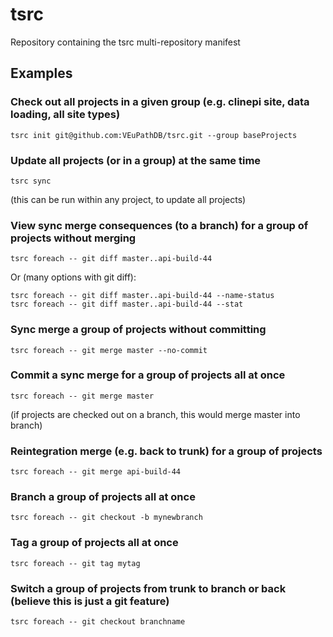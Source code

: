 # tsrc
Repository containing the tsrc multi-repository manifest

## Examples

### Check out all projects in a given group (e.g. clinepi site, data loading, all site types)
```
tsrc init git@github.com:VEuPathDB/tsrc.git --group baseProjects
```
### Update all projects (or in a group) at the same time
```
tsrc sync
```
(this can be run within any project, to update all projects)

### View sync merge consequences (to a branch) for a group of projects without merging
```
tsrc foreach -- git diff master..api-build-44 
```
Or (many options with git diff):
```
tsrc foreach -- git diff master..api-build-44 --name-status
tsrc foreach -- git diff master..api-build-44 --stat
```
### Sync merge a group of projects without committing
```
tsrc foreach -- git merge master --no-commit
```
### Commit a sync merge for a group of projects all at once
```
tsrc foreach -- git merge master
```
(if projects are checked out on a branch, this would merge master into branch)

### Reintegration merge (e.g. back to trunk) for a group of projects
```
tsrc foreach -- git merge api-build-44
```
### Branch a group of projects all at once
```
tsrc foreach -- git checkout -b mynewbranch
```
### Tag a group of projects all at once
```
tsrc foreach -- git tag mytag
```
### Switch a group of projects from trunk to branch or back (believe this is just a git feature)
```
tsrc foreach -- git checkout branchname
```
